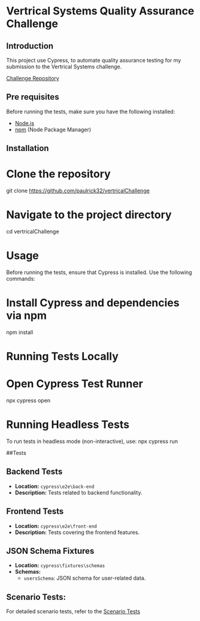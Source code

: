 # Vertrical Systems Quality Assurance Challenge

## Introduction

This project use Cypress, to automate quality assurance testing for my submission to the Vertrical Systems challenge.


[Challenge Repository](https://github.com/Vertrical/automation-tester-challenge/tree/main?tab=readme-ov-file)

## Pre requisites

Before running the tests, make sure you have the following installed:

- [Node.js](https://nodejs.org/)
- [npm](https://www.npmjs.com/) (Node Package Manager)

## Installation

# Clone the repository

git clone https://github.com/paulrick32/vertricalChallenge

# Navigate to the project directory
cd vertricalChallenge

# Usage
Before running the tests, ensure that Cypress is installed. Use the following commands:

# Install Cypress and dependencies via npm
npm install

# Running Tests Locally
# Open Cypress Test Runner
npx cypress open

# Running Headless Tests
To run tests in headless mode (non-interactive), use:
npx cypress run

##Tests

## Backend Tests

- **Location:** `cypress\e2e\back-end`
- **Description:** Tests related to backend functionality.

## Frontend Tests

- **Location:** `cypress\e2e\front-end`
- **Description:** Tests covering the frontend features.

## JSON Schema Fixtures

- **Location:** `cypress\fixtures\schemas`
- **Schemas:**
  - `usersSchema`: JSON schema for user-related data.

  
## Scenario Tests:

For detailed scenario tests, refer to the [Scenario Tests](https://docs.google.com/document/d/1XWrdaqBoMAkWulxpAHwbm42RGVuF_B-O06oMInXvyGc/edit?usp=sharing) 